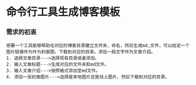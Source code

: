 # 命令行工具生成博客模板
### 需求的初衷
	想要一个工具能够帮助在对应的博客目录建立文件夹，命名，然后生成md,文件，可以给定一个图片链接作为作为封面图，下载到对应的目录。添加一段文字作为文章介绍。
	1. 选择文章目录--->选择现有目录或者添加。
	2. 输入文章标题--->生成对应的文件夹和md文件。
	3. 输入文章介绍--->按照格式添加至md文件。
	4. 添加一张封面图片--->选择是本地图片还是线上图片，然后下载到对应的目录。

